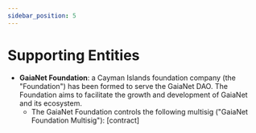 ```yaml
---
sidebar_position: 5
---
```


# Supporting Entities

* **GaiaNet Foundation**: a Cayman Islands foundation company (the "Foundation") has been formed to serve the GaiaNet DAO. The Foundation aims to facilitate the growth and development of GaiaNet and its ecosystem.
   * The GaiaNet Foundation controls the following multisig ("GaiaNet Foundation Multisig"): [contract]
